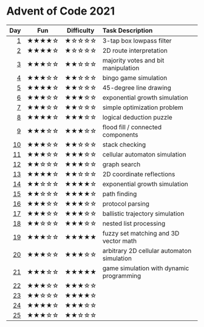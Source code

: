 # Advent of Code 2021

| Day      | Fun   | Difficulty | Task Description
| -------: | :---: | :--------: | :---------------
|  [1](01) | ★★★★☆ | ★☆☆☆☆      | 3-tap box lowpass filter
|  [2](02) | ★★★★☆ | ★☆☆☆☆      | 2D route interpretation
|  [3](03) | ★★★☆☆ | ★★☆☆☆      | majority votes and bit manipulation
|  [4](04) | ★★★☆☆ | ★★☆☆☆      | bingo game simulation
|  [5](05) | ★★★★☆ | ★★☆☆☆      | 45-degree line drawing
|  [6](06) | ★★★☆☆ | ★★★☆☆      | exponential growth simulation
|  [7](07) | ★★★☆☆ | ★★☆☆☆      | simple optimization problem
|  [8](08) | ★★★★☆ | ★★★☆☆      | logical deduction puzzle
|  [9](09) | ★★★☆☆ | ★★★☆☆      | flood fill / connected components
| [10](10) | ★★★☆☆ | ★★☆☆☆      | stack checking
| [11](11) | ★★★☆☆ | ★★★☆☆      | cellular automaton simulation
| [12](12) | ★★☆☆☆ | ★★★☆☆      | graph search
| [13](13) | ★★★★☆ | ★★☆☆☆      | 2D coordinate reflections
| [14](14) | ★★☆☆☆ | ★★★★☆      | exponential growth simulation
| [15](15) | ★★☆☆☆ | ★★★★☆      | path finding
| [16](16) | ★★★☆☆ | ★★★☆☆      | protocol parsing
| [17](17) | ★★★☆☆ | ★★★☆☆      | ballistic trajectory simulation
| [18](18) | ★★☆☆☆ | ★★★☆☆      | nested list processing
| [19](19) | ★★★☆☆ | ★★★★★      | fuzzy set matching and 3D vector math
| [20](20) | ★★★☆☆ | ★★★☆☆      | arbitrary 2D cellular automaton simulation
| [21](21) | ★★★☆☆ | ★★★★★      | game simulation with dynamic programming
| [22](22) | ★★★☆☆ | ★★★☆☆      | 
| [23](23) | ★★☆☆☆ | ★★★★☆      | 
| [24](24) | ★★★★☆ | ★★★☆☆      | 
| [25](25) | ★★★☆☆ | ★★☆☆☆      | 
